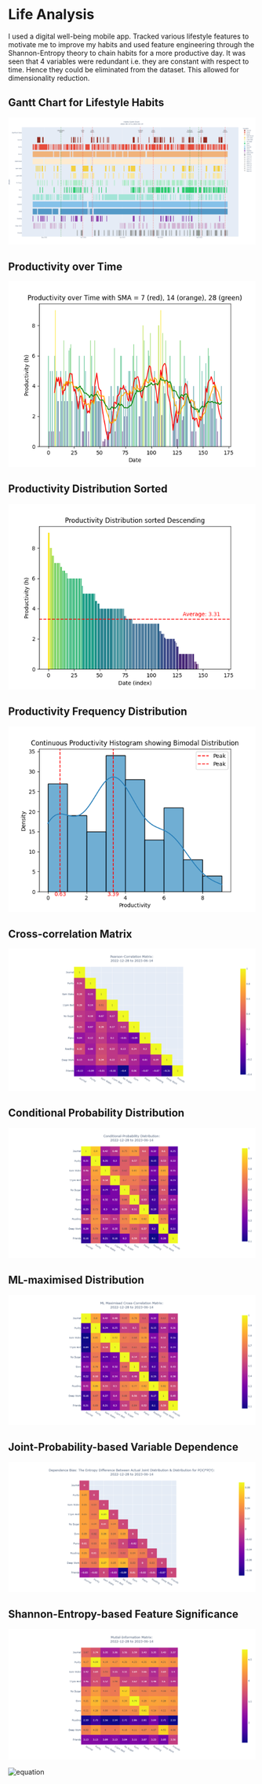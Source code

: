 # Life Analysis
I used a digital well-being mobile app. Tracked various lifestyle features to motivate me to improve my habits and used feature engineering through the Shannon-Entropy theory to chain habits for a more productive day. It was seen that 4 variables were redundant i.e. they are constant with respect to time. Hence they could be eliminated from the dataset. This allowed for dimensionality reduction.

## Gantt Chart for Lifestyle Habits
![screenshot](Images/HabitsGanttChart.png)

## Productivity over Time
![screenshot](Images/RollingProductivity.png)

## Productivity Distribution Sorted
![screenshot](Images/ProductivitySorted.png)

## Productivity Frequency Distribution
![screenshot](Images/ProductivityKDE.png)

## Cross-correlation Matrix
![screenshot](Images/PlotPearson.png)

## Conditional Probability Distribution
![screenshot](Images/PlotCondProb.png)

## ML-maximised Distribution
![screenshot](Images/PlotMLMax.png)

## Joint-Probability-based Variable Dependence
![screenshot](Images/PlotFeatureDep.png)

## Shannon-Entropy-based Feature Significance
![screenshot](Images/PlotMI.png)

![equation](https://latex.codecogs.com/svg.image?&space;{\displaystyle&space;{\begin{aligned}\operatorname&space;{I}&space;(X;Y)&{}=\sum&space;_{x\in&space;{\mathcal&space;{X}},y\in&space;{\mathcal&space;{Y}}}p_{(X,Y)}(x,y)\log&space;{\frac&space;{p_{(X,Y)}(x,y)}{p_{X}(x)p_{Y}(y)}}\\&{}=\sum&space;_{x\in&space;{\mathcal&space;{X}},y\in&space;{\mathcal&space;{Y}}}p_{(X,Y)}(x,y)\log&space;{\frac&space;{p_{(X,Y)}(x,y)}{p_{X}(x)}}-\sum&space;_{x\in&space;{\mathcal&space;{X}},y\in&space;{\mathcal&space;{Y}}}p_{(X,Y)}(x,y)\log&space;p_{Y}(y)\\&{}=\sum&space;_{x\in&space;{\mathcal&space;{X}},y\in&space;{\mathcal&space;{Y}}}p_{X}(x)p_{Y\mid&space;X=x}(y)\log&space;p_{Y\mid&space;X=x}(y)-\sum&space;_{x\in&space;{\mathcal&space;{X}},y\in&space;{\mathcal&space;{Y}}}p_{(X,Y)}(x,y)\log&space;p_{Y}(y)\\&{}=\sum&space;_{x\in&space;{\mathcal&space;{X}}}p_{X}(x)\left(\sum&space;_{y\in&space;{\mathcal&space;{Y}}}p_{Y\mid&space;X=x}(y)\log&space;p_{Y\mid&space;X=x}(y)\right)-\sum&space;_{y\in&space;{\mathcal&space;{Y}}}\left(\sum&space;_{x\in&space;{\mathcal&space;{X}}}p_{(X,Y)}(x,y)\right)\log&space;p_{Y}(y)\\&{}=-\sum&space;_{x\in&space;{\mathcal&space;{X}}}p_{X}(x)\mathrm&space;{H}&space;(Y\mid&space;X=x)-\sum&space;_{y\in&space;{\mathcal&space;{Y}}}p_{Y}(y)\log&space;p_{Y}(y)\\&{}=-\mathrm&space;{H}&space;(Y\mid&space;X)&plus;\mathrm&space;{H}&space;(Y)\\&{}=\mathrm&space;{H}&space;(Y)-\mathrm&space;{H}&space;(Y\mid&space;X).\\\end{aligned}}})

